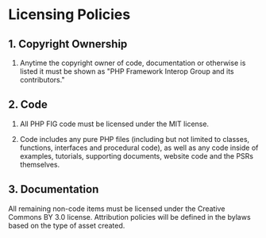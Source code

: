 Licensing Policies
==================

## 1. Copyright Ownership

1. Anytime the copyright owner of code, documentation or otherwise is listed it
   must be shown as "PHP Framework Interop Group and its contributors."

## 2. Code

1. All PHP FIG code must be licensed under the MIT license.

2. Code includes any pure PHP files (including but not limited to classes,
   functions, interfaces and procedural code), as well as any code inside of
   examples, tutorials, supporting documents, website code and the PSRs themselves.

## 3. Documentation

All remaining non-code items must be licensed under the Creative Commons BY 3.0
license. Attribution policies will be defined in the bylaws based on the type
of asset created.
